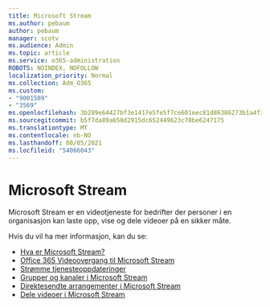 ```yaml
---
title: Microsoft Stream
ms.author: pebaum
author: pebaum
manager: scotv
ms.audience: Admin
ms.topic: article
ms.service: o365-administration
ROBOTS: NOINDEX, NOFOLLOW
localization_priority: Normal
ms.collection: Adm_O365
ms.custom:
- "9001509"
- "3569"
ms.openlocfilehash: 3b289e64427bf3e1417e5fe5f7ce601eec81d86386273b1a4f3d3c8723f5876f
ms.sourcegitcommit: b5f7da89a650d2915dc652449623c78be6247175
ms.translationtype: MT
ms.contentlocale: nb-NO
ms.lasthandoff: 08/05/2021
ms.locfileid: "54066043"
---
```

# <a name="microsoft-stream"></a>Microsoft Stream

Microsoft Stream er en videotjeneste for bedrifter der personer i en organisasjon kan laste opp, vise og dele videoer på en sikker måte. 

Hvis du vil ha mer informasjon, kan du se:

- [Hva er Microsoft Stream?](https://docs.microsoft.com/stream/overview)
- [Office 365 Videoovergang til Microsoft Stream](https://docs.microsoft.com/stream/migrate-from-office-365)
- [Strømme tjenesteoppdateringer](https://techcommunity.microsoft.com/t5/microsoft-stream-service-updates/bd-p/StreamAnnouncements)
- [Grupper og kanaler i Microsoft Stream](https://docs.microsoft.com/stream/groups-channels-organization)
- [Direktesendte arrangementer i Microsoft Stream](https://docs.microsoft.com/stream/live-event-overview)
- [Dele videoer i Microsoft Stream](https://docs.microsoft.com/stream/portal-share-video)
